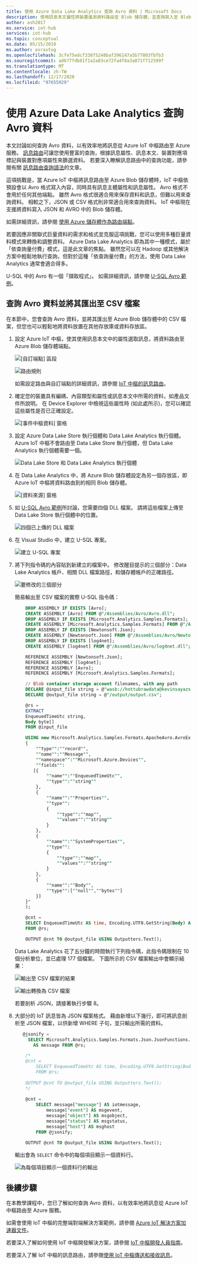 ```yaml
---
title: 使用 Azure Data Lake Analytics 查詢 Avro 資料 | Microsoft Docs
description: 使用訊息本文屬性將裝置遙測資料路由至 Blob 儲存體，並查詢寫入至 Blob 儲存體的 Avro 格式資料。
author: ash2017
ms.service: iot-hub
services: iot-hub
ms.topic: conceptual
ms.date: 05/15/2019
ms.author: asrastog
ms.openlocfilehash: 3cfe75edcf338f5248baf396147a5b77803fbfb3
ms.sourcegitcommit: ad677fdb81f1a2a83ce72fa4f8a3a871f712599f
ms.translationtype: MT
ms.contentlocale: zh-TW
ms.lasthandoff: 12/17/2020
ms.locfileid: "97655929"
---
```

# <a name="query-avro-data-by-using-azure-data-lake-analytics"></a>使用 Azure Data Lake Analytics 查詢 Avro 資料

本文討論如何查詢 Avro 資料，以有效率地將訊息從 Azure IoT 中樞路由至 Azure 服務。 [訊息路由](iot-hub-devguide-messages-d2c.md)可讓您使用豐富的查詢，根據訊息屬性、訊息本文、裝置對應項標記與裝置對應項屬性來篩選資料。 若要深入瞭解訊息路由中的查詢功能，請參閱有關 [訊息路由查詢語法](iot-hub-devguide-routing-query-syntax.md)的文章。

這項挑戰是，當 Azure IoT 中樞將訊息路由至 Azure Blob 儲存體時，IoT 中樞依預設會以 Avro 格式寫入內容，同時具有訊息主體屬性和訊息屬性。 Avro 格式不會用於任何其他端點。 雖然 Avro 格式很適合用來保存資料和訊息，但難以用來查詢資料。 相較之下，JSON 或 CSV 格式則非常適合用來查詢資料。 IoT 中樞現在支援將資料寫入 JSON 和 AVRO 中的 Blob 儲存體。

如需詳細資訊，請參閱 [使用 Azure 儲存體作為路由端點](iot-hub-devguide-messages-d2c.md#azure-storage-as-a-routing-endpoint)。

若要因應非關聯式巨量資料的需求和格式並克服這項挑戰，您可以使用多種巨量資料模式來轉換和調整資料。 Azure Data Lake Analytics 即為其中一種模式，屬於「依查詢量付費」模式，這是此文章的焦點。 雖然您可以在 Hadoop 或其他解決方案中輕鬆地執行查詢，但對於這種「依查詢量付費」的方法，使用 Data Lake Analytics 通常會適合得多。

U-SQL 中的 Avro 有一個「擷取程式」。 如需詳細資訊，請參閱 [U-SQL Avro 範例](https://github.com/Azure/usql/tree/master/Examples/AvroExamples)。

## <a name="query-and-export-avro-data-to-a-csv-file"></a>查詢 Avro 資料並將其匯出至 CSV 檔案

在本節中，您會查詢 Avro 資料，並將其匯出至 Azure Blob 儲存體中的 CSV 檔案，但您也可以輕鬆地將資料放置在其他存放庫或資料存放區。

1. 設定 Azure IoT 中樞，使其使用訊息本文中的屬性選取訊息，將資料路由至 Azure Blob 儲存體端點。

   ![[自訂端點] 區段](./media/iot-hub-query-avro-data/query-avro-data-1a.png)

   ![路由規則](./media/iot-hub-query-avro-data/query-avro-data-1b.png)

   如需設定路由與自訂端點的詳細資訊，請參閱 [IoT 中樞的訊息路由](iot-hub-create-through-portal.md#message-routing-for-an-iot-hub)。

2. 確定您的裝置具有編碼、內容類型和屬性或訊息本文中所需的資料，如產品文件所說明。 在 Device Explorer 中檢視這些屬性時 (如此處所示)，您可以確認這些屬性是否已正確設定。

   ![[事件中樞資料] 窗格](./media/iot-hub-query-avro-data/query-avro-data-2.png)

3. 設定 Azure Data Lake Store 執行個體和 Data Lake Analytics 執行個體。 Azure IoT 中樞不會路由至 Data Lake Store 執行個體，但 Data Lake Analytics 執行個體需要一個。

   ![Data Lake Store 和 Data Lake Analytics 執行個體](./media/iot-hub-query-avro-data/query-avro-data-3.png)

4. 在 Data Lake Analytics 中，將 Azure Blob 儲存體設定為另一個存放區，即 Azure IoT 中樞將資料路由到的相同 Blob 儲存體。

   ![[資料來源] 窗格](./media/iot-hub-query-avro-data/query-avro-data-4.png)

5. 如 [U-SQL Avro 範例](https://github.com/Azure/usql/tree/master/Examples/AvroExamples)所討論，您需要四個 DLL 檔案。 請將這些檔案上傳至 Data Lake Store 執行個體中的位置。

   ![四個已上傳的 DLL 檔案](./media/iot-hub-query-avro-data/query-avro-data-5.png)

6. 在 Visual Studio 中，建立 U-SQL 專案。

   ![建立 U-SQL 專案](./media/iot-hub-query-avro-data/query-avro-data-6.png)

7. 將下列指令碼的內容貼到新建立的檔案中。 修改醒目提示的三個部分：Data Lake Analytics 帳戶、相關 DLL 檔案路徑，和儲存體帳戶的正確路徑。

   ![要修改的三個部分](./media/iot-hub-query-avro-data/query-avro-data-7a.png)

   簡易輸出至 CSV 檔案的實際 U-SQL 指令碼：

    ```sql
        DROP ASSEMBLY IF EXISTS [Avro];
        CREATE ASSEMBLY [Avro] FROM @"/Assemblies/Avro/Avro.dll";
        DROP ASSEMBLY IF EXISTS [Microsoft.Analytics.Samples.Formats];
        CREATE ASSEMBLY [Microsoft.Analytics.Samples.Formats] FROM @"/Assemblies/Avro/Microsoft.Analytics.Samples.Formats.dll";
        DROP ASSEMBLY IF EXISTS [Newtonsoft.Json];
        CREATE ASSEMBLY [Newtonsoft.Json] FROM @"/Assemblies/Avro/Newtonsoft.Json.dll";
        DROP ASSEMBLY IF EXISTS [log4net];
        CREATE ASSEMBLY [log4net] FROM @"/Assemblies/Avro/log4net.dll";

        REFERENCE ASSEMBLY [Newtonsoft.Json];
        REFERENCE ASSEMBLY [log4net];
        REFERENCE ASSEMBLY [Avro];
        REFERENCE ASSEMBLY [Microsoft.Analytics.Samples.Formats];

        // Blob container storage account filenames, with any path
        DECLARE @input_file string = @"wasb://hottubrawdata@kevinsayazstorage/kevinsayIoT/{*}/{*}/{*}/{*}/{*}/{*}";
        DECLARE @output_file string = @"/output/output.csv";

        @rs =
        EXTRACT
        EnqueuedTimeUtc string,
        Body byte[]
        FROM @input_file

        USING new Microsoft.Analytics.Samples.Formats.ApacheAvro.AvroExtractor(@"
        {
            ""type"":""record"",
            ""name"":""Message"",
            ""namespace"":""Microsoft.Azure.Devices"",
            ""fields"":
           [{
                ""name"":""EnqueuedTimeUtc"",
                ""type"":""string""
            },
            {
                ""name"":""Properties"",
                ""type"":
                {
                    ""type"":""map"",
                    ""values"":""string""
                }
            },
            {
                ""name"":""SystemProperties"",
                ""type"":
                {
                    ""type"":""map"",
                    ""values"":""string""
                }
            },
            {
                ""name"":""Body"",
                ""type"":[""null"",""bytes""]
            }]
        }"
        );

        @cnt =
        SELECT EnqueuedTimeUtc AS time, Encoding.UTF8.GetString(Body) AS jsonmessage
        FROM @rs;

        OUTPUT @cnt TO @output_file USING Outputters.Text(); 
    ```

    Data Lake Analytics 花了五分鐘的時間執行下列指令碼，此指令碼限制在 10 個分析單位，並已處理 177 個檔案。 下圖所示的 CSV 檔案輸出中會顯示結果：

    ![輸出至 CSV 檔案的結果](./media/iot-hub-query-avro-data/query-avro-data-7b.png)

    ![輸出轉換為 CSV 檔案](./media/iot-hub-query-avro-data/query-avro-data-7c.png)

    若要剖析 JSON，請接著執行步驟 8。

8. 大部分的 IoT 訊息皆為 JSON 檔案格式。 藉由新增以下幾行，即可將訊息剖析至 JSON 檔案，以供新增 WHERE 子句，並只輸出所需的資料。

    ```sql
       @jsonify =
         SELECT Microsoft.Analytics.Samples.Formats.Json.JsonFunctions.JsonTuple(Encoding.UTF8.GetString(Body))
           AS message FROM @rs;
    
        /*
        @cnt =
            SELECT EnqueuedTimeUtc AS time, Encoding.UTF8.GetString(Body) AS jsonmessage
            FROM @rs;
        
        OUTPUT @cnt TO @output_file USING Outputters.Text();
        */
        
        @cnt =
            SELECT message["message"] AS iotmessage,
                message["event"] AS msgevent,
                message["object"] AS msgobject,
                message["status"] AS msgstatus,
                message["host"] AS msghost
            FROM @jsonify;
            
        OUTPUT @cnt TO @output_file USING Outputters.Text();
    ```

    輸出會為 `SELECT` 命令中的每個項目顯示一個資料行。

    ![為每個項目顯示一個資料行的輸出](./media/iot-hub-query-avro-data/query-avro-data-8.png)

## <a name="next-steps"></a>後續步驟

在本教學課程中，您已了解如何查詢 Avro 資料，以有效率地將訊息從 Azure IoT 中樞路由至 Azure 服務。

如需會使用 IoT 中樞的完整端對端解決方案範例，請參閱 [Azure IoT 解決方案加速器文件](../iot-accelerators/index.yml)。

若要深入了解如何使用 IoT 中樞開發解決方案，請參閱 [IoT 中樞開發人員指南](iot-hub-devguide.md)。

若要深入了解 IoT 中樞的訊息路由，請參閱[使用 IoT 中樞傳送和接收訊息](iot-hub-devguide-messaging.md)。
